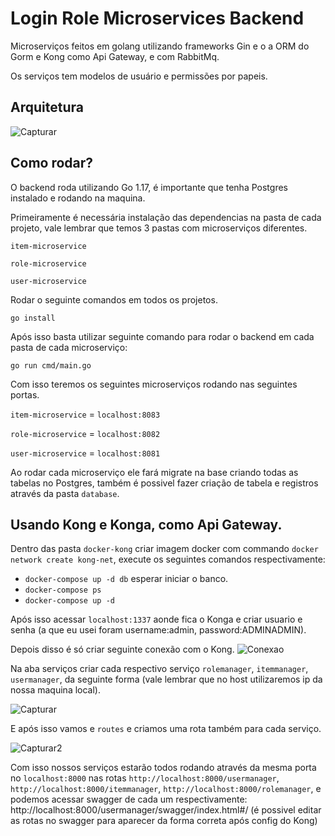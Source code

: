 # Login Role Microservices Backend
Microserviços feitos em golang utilizando frameworks Gin e o a ORM do Gorm e Kong como Api Gateway, e com RabbitMq.

Os serviços tem modelos de usuário e permissões por papeis.

## Arquitetura

![Capturar](https://github.com/user-attachments/assets/0cf6b2f4-b8ac-4fe6-80c5-2d55ca12a0d9)

## Como rodar?
O backend roda utilizando Go 1.17, é importante que tenha Postgres instalado e rodando na maquina.

Primeiramente é necessária instalação das dependencias na pasta de cada projeto, vale lembrar que temos 3 pastas com microserviços diferentes.

`item-microservice`

`role-microservice`

`user-microservice`

Rodar o seguinte comandos em todos os projetos.

```
go install
```
Após isso basta utilizar seguinte comando para rodar o backend em cada pasta de cada microserviço:
```
go run cmd/main.go
```

Com isso teremos os seguintes microserviços rodando nas seguintes portas.

`item-microservice` = `localhost:8083`

`role-microservice` = `localhost:8082`

`user-microservice` = `localhost:8081`

Ao rodar cada microserviço ele fará migrate na base criando todas as tabelas no Postgres, também é possivel fazer criação de tabela e registros através da pasta `database`.

## Usando Kong e Konga, como Api Gateway.

Dentro das pasta `docker-kong` criar imagem docker com commando ```docker network create kong-net```, execute os seguintes comandos respectivamente:
- ```docker-compose up -d db``` esperar iniciar o banco.
- ```docker-compose ps```
- ```docker-compose up -d ```

Após isso acessar `localhost:1337` aonde fica o Konga e criar usuario e senha (a que eu usei foram username:admin, password:ADMINADMIN).

Depois disso é só criar seguinte conexão com o Kong.
![Conexao](https://github.com/user-attachments/assets/a896a1f8-b5e2-4d2a-b79c-0d10f60e3d92)

Na aba serviços criar cada respectivo serviço `rolemanager`, `itemmanager`, `usermanager`, da seguinte forma (vale lembrar que no host utilizaremos ip da nossa maquina local).

![Capturar](https://github.com/user-attachments/assets/de89f2af-5118-46d0-83de-fabb29c145a5)

E após isso vamos e `routes` e criamos uma rota também para cada serviço.

![Capturar2](https://github.com/user-attachments/assets/2da151c1-b0b1-4e45-bc50-c7cc82759d50)

Com isso nossos serviços estarão todos rodando através da mesma porta no `localhost:8000` nas rotas `http://localhost:8000/usermanager`, `http://localhost:8000/itemmanager`, `http://localhost:8000/rolemanager`, e 
podemos acessar swagger de cada um respectivamente: http://localhost:8000/usermanager/swagger/index.html#/ (é possivel editar as rotas no swagger para aparecer da forma correta após config do Kong)

<!---
 restruturar https://devopsian.net/p/how-to-structure-a-go-project-start-simple-refactor-later/
--!>
